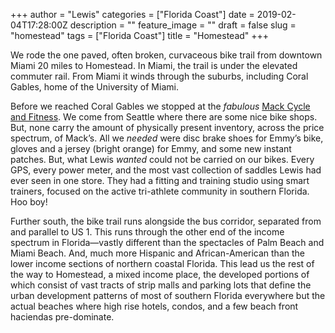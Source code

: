 +++
author = "Lewis"
categories = ["Florida Coast"]
date = 2019-02-04T17:28:00Z
description = ""
feature_image = ""
draft = false
slug = "homestead"
tags = ["Florida Coast"]
title = "Homestead"
+++


We rode the one paved, often broken, curvaceous bike trail from downtown Miami 20 miles to Homestead. In Miami, the trail is under the elevated commuter rail. From Miami it winds through the suburbs, including Coral Gables, home of the University of Miami.

Before we reached Coral Gables we stopped at the _fabulous_  [Mack Cycle and Fitness](https://www.mackcycleandfitness.com). We come from Seattle where there are some nice bike shops. But, none carry the amount of physically present inventory, across the price spectrum, of Mack’s. All we _needed_ were disc brake shoes for Emmy’s bike, gloves and a jersey (bright orange) for Emmy, and some new instant patches. But, what Lewis _wanted_ could not be carried on our bikes. Every GPS, every power meter, and the most vast collection of saddles Lewis had ever seen in one store. They had a fitting and training studio using smart trainers, focused on the active tri-athlete community in southern Florida. Hoo boy!

Further south, the bike trail runs alongside the bus corridor, separated from and parallel to US 1. This runs through the other end of the income spectrum in Florida—vastly different than the spectacles of Palm Beach and Miami Beach.  And, much more Hispanic and African-American than the lower income sections of northern coastal Florida. This lead us the rest of the way to Homestead, a mixed income place, the developed portions of which consist of vast tracts of strip malls and parking lots that define the urban development patterns of most of southern Florida everywhere but the actual beaches where high rise hotels, condos, and a few beach front haciendas pre-dominate.

